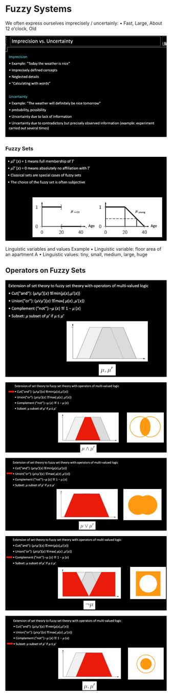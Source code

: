 # Fuzzy Systems
We often express ourselves imprecisely / uncertainly:
• Fast, Large, About 12 o'clock, Old

![img_28.png](img_28.png)

### Fuzzy Sets
![img_29.png](img_29.png)


Linguistic variables and values
Example
• Linguistic variable: floor area of an apartment A
• Linguistic values: tiny, small, medium, large, huge

## Operators on Fuzzy Sets
![img_30.png](img_30.png)

![img_31.png](img_31.png)

![img_32.png](img_32.png)

![img_33.png](img_33.png)

![img_34.png](img_34.png)

